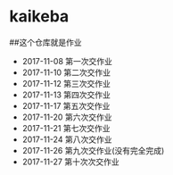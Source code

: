 # kaikeba
##这个仓库就是作业

+ 2017-11-08 第一次交作业
+ 2017-11-10 第二次交作业
+ 2017-11-12 第三次交作业
+ 2017-11-13 第四次交作业
+ 2017-11-17 第五次交作业
+ 2017-11-20 第六次交作业
+ 2017-11-21 第七次交作业
+ 2017-11-24 第八次交作业
+ 2017-11-26 第九次交作业(没有完全完成)
+ 2017-11-27 第十次次交作业
